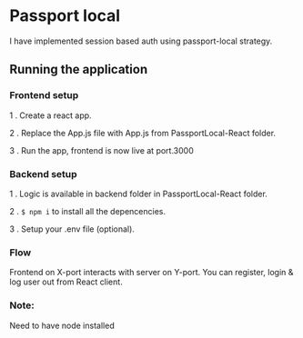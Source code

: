 # Passport local
I have implemented session based auth using passport-local strategy.

## Running the application

### Frontend setup
 1 . Create a react app.

 2 . Replace the App.js file with App.js from PassportLocal-React folder.

 3 . Run the app, frontend is now live at port.3000
 
  
  ### Backend setup
 1 . Logic is available in backend folder in PassportLocal-React folder.

 2 . `$ npm i` to install all the depencencies.

 3 . Setup your .env file (optional).

 ### Flow
 Frontend on X-port interacts with server on Y-port. You can register, login & log user out from React client.

### Note:
Need to have node installed
